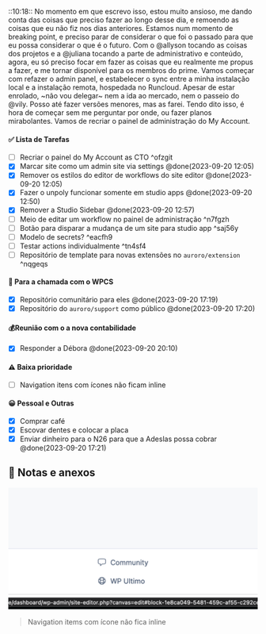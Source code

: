::10:18:: No momento em que escrevo isso, estou muito ansioso, me dando conta das coisas que preciso fazer ao longo desse dia, e remoendo as coisas que eu não fiz nos dias anteriores. Estamos num momento de breaking point, e preciso parar de considerar o que foi o passado para que eu possa considerar o que é o futuro.
Com o @allyson tocando as coisas dos projetos e a @juliana tocando a parte de administrativo e conteúdo, agora, eu só preciso focar em fazer as coisas que eu realmente me propus a fazer, e me tornar disponível para os membros do prime.
Vamos começar com refazer o admin panel, e estabelecer o sync entre a minha instalação local e a instalação remota, hospedada no Runcloud.
Apesar de estar enrolado, ~não vou delegar~ nem a ida ao mercado, nem o passeio do @vily. Posso até fazer versões menores, mas as farei.
Tendo dito isso, é hora de começar sem me perguntar por onde, ou fazer planos mirabolantes. Vamos de recriar o painel de administração do My Account.

#### ✅ Lista de Tarefas
- [ ] Recriar o painel do My Account as CTO ^ofzgit
- [x] Marcar site como um admin site via settings @done(2023-09-20 12:05)
- [x] Remover os estilos do editor de workflows do site editor @done(2023-09-20 12:05)
- [x] Fazer o unpoly funcionar somente em studio apps @done(2023-09-20 12:50)
- [x] Remover a Studio Sidebar @done(2023-09-20 12:57)
- [ ] Meio de editar um workflow no painel de administração ^n7fgzh
- [ ] Botão para disparar a mudança de um site para studio app ^saj56y
- [ ] Modelo de secrets? ^eacfh9
- [ ] Testar actions individualmente ^tn4sf4
- [ ] Repositório de template para novas extensões no `auroro/extension` ^nqgeqs

#### 🚀 Para a chamada com o WPCS
- [x] Repositório comunitário para eles @done(2023-09-20 17:19)
- [x] Repositório do `auroro/support` como público @done(2023-09-20 17:20)

#### 💰Reunião com o a nova contabilidade
- [x] Responder a Débora @done(2023-09-20 20:10)

#### ⚠️ Baixa prioridade
- [ ] Navigation itens com ícones não ficam inline

#### 😀 Pessoal e Outras
- [x] Comprar café
- [x] Escovar dentes e colocar a placa
- [x] Enviar dinheiro para o N26 para que a Adeslas possa cobrar @done(2023-09-20 17:21)

## 📎 Notas e anexos
 ![image](20230920_attachments/95352868-6406-4F76-853B-357CC406F0BE.png)
> Navigation items com ícone não fica inline
